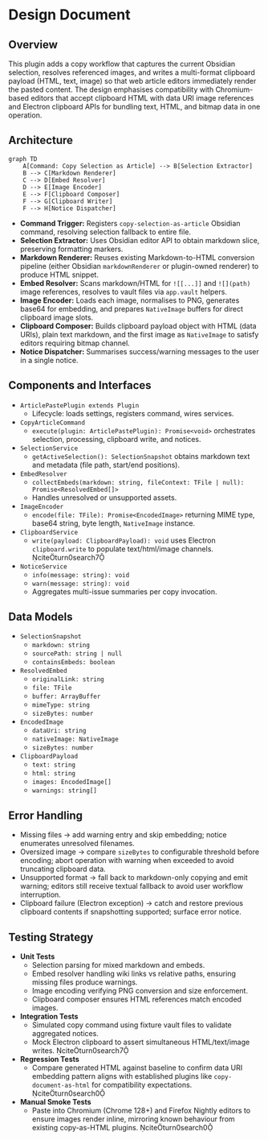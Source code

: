 # Design Document

## Overview

This plugin adds a copy workflow that captures the current Obsidian selection, resolves referenced images, and writes a multi-format clipboard payload (HTML, text, image) so that web article editors immediately render the pasted content. The design emphasises compatibility with Chromium-based editors that accept clipboard HTML with data URI image references and Electron clipboard APIs for bundling text, HTML, and bitmap data in one operation.

## Architecture

```mermaid
graph TD
    A[Command: Copy Selection as Article] --> B[Selection Extractor]
    B --> C[Markdown Renderer]
    C --> D[Embed Resolver]
    D --> E[Image Encoder]
    E --> F[Clipboard Composer]
    F --> G[Clipboard Writer]
    F --> H[Notice Dispatcher]
```

- **Command Trigger:** Registers `copy-selection-as-article` Obsidian command, resolving selection fallback to entire file.
- **Selection Extractor:** Uses Obsidian editor API to obtain markdown slice, preserving formatting markers.
- **Markdown Renderer:** Reuses existing Markdown-to-HTML conversion pipeline (either Obsidian `markdownRenderer` or plugin-owned renderer) to produce HTML snippet.
- **Embed Resolver:** Scans markdown/HTML for `![[...]]` and `![](path)` image references, resolves to vault files via `app.vault` helpers.
- **Image Encoder:** Loads each image, normalises to PNG, generates base64 for embedding, and prepares `NativeImage` buffers for direct clipboard image slots.
- **Clipboard Composer:** Builds clipboard payload object with HTML (data URIs), plain text markdown, and the first image as `NativeImage` to satisfy editors requiring bitmap channel.
- **Notice Dispatcher:** Summarises success/warning messages to the user in a single notice.

## Components and Interfaces

- `ArticlePastePlugin extends Plugin`
  - Lifecycle: loads settings, registers command, wires services.
- `CopyArticleCommand`
  - `execute(plugin: ArticlePastePlugin): Promise<void>` orchestrates selection, processing, clipboard write, and notices.
- `SelectionService`
  - `getActiveSelection(): SelectionSnapshot` obtains markdown text and metadata (file path, start/end positions).
- `EmbedResolver`
  - `collectEmbeds(markdown: string, fileContext: TFile | null): Promise<ResolvedEmbed[]>`
  - Handles unresolved or unsupported assets.
- `ImageEncoder`
  - `encode(file: TFile): Promise<EncodedImage>` returning MIME type, base64 string, byte length, `NativeImage` instance.
- `ClipboardService`
  - `write(payload: ClipboardPayload): void` uses Electron `clipboard.write` to populate text/html/image channels. citeturn0search7
- `NoticeService`
  - `info(message: string): void`
  - `warn(message: string): void`
  - Aggregates multi-issue summaries per copy invocation.

## Data Models

- `SelectionSnapshot`
  - `markdown: string`
  - `sourcePath: string | null`
  - `containsEmbeds: boolean`
- `ResolvedEmbed`
  - `originalLink: string`
  - `file: TFile`
  - `buffer: ArrayBuffer`
  - `mimeType: string`
  - `sizeBytes: number`
- `EncodedImage`
  - `dataUri: string`
  - `nativeImage: NativeImage`
  - `sizeBytes: number`
- `ClipboardPayload`
  - `text: string`
  - `html: string`
  - `images: EncodedImage[]`
  - `warnings: string[]`

## Error Handling

- Missing files → add warning entry and skip embedding; notice enumerates unresolved filenames.
- Oversized image → compare `sizeBytes` to configurable threshold before encoding; abort operation with warning when exceeded to avoid truncating clipboard data.
- Unsupported format → fall back to markdown-only copying and emit warning; editors still receive textual fallback to avoid user workflow interruption.
- Clipboard failure (Electron exception) → catch and restore previous clipboard contents if snapshotting supported; surface error notice.

## Testing Strategy

- **Unit Tests**
  - Selection parsing for mixed markdown and embeds.
  - Embed resolver handling wiki links vs relative paths, ensuring missing files produce warnings.
  - Image encoding verifying PNG conversion and size enforcement.
  - Clipboard composer ensures HTML references match encoded images.
- **Integration Tests**
  - Simulated copy command using fixture vault files to validate aggregated notices.
  - Mock Electron clipboard to assert simultaneous HTML/text/image writes. citeturn0search7
- **Regression Tests**
  - Compare generated HTML against baseline to confirm data URI embedding pattern aligns with established plugins like `copy-document-as-html` for compatibility expectations. citeturn0search0
- **Manual Smoke Tests**
  - Paste into Chromium (Chrome 128+) and Firefox Nightly editors to ensure images render inline, mirroring known behaviour from existing copy-as-HTML plugins. citeturn0search0